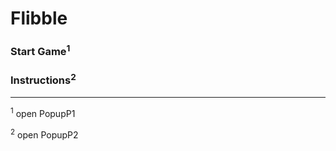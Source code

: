 # Flibble #

### Start Game<sup>1</sup> ###

### Instructions<sup>2</sup> ###


---


<sup>1</sup> open PopupP1

<sup>2</sup> open PopupP2